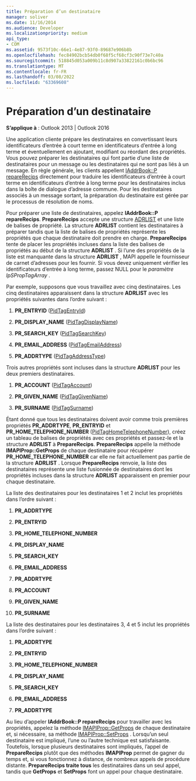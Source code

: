 ```yaml
---
title: Préparation d’un destinataire
manager: soliver
ms.date: 11/16/2014
ms.audience: Developer
ms.localizationpriority: medium
api_type:
- COM
ms.assetid: 9573f10c-66e1-4e87-93f0-89687e906b8b
ms.openlocfilehash: fec84902bcb54db0f68f5cf68cf3c90f73e7c40a
ms.sourcegitcommit: 518845d053a009b11c8d907a33822161c0b6bc96
ms.translationtype: MT
ms.contentlocale: fr-FR
ms.lasthandoff: 03/08/2022
ms.locfileid: "63369608"
---
```

# <a name="preparing-a-recipient"></a>Préparation d’un destinataire

  
  
**S’applique à** : Outlook 2013 | Outlook 2016 
  
Une application cliente prépare les destinataires en convertissant leurs identificateurs d’entrée à court terme en identificateurs d’entrée à long terme et éventuellement en ajoutant, modifiant ou réordant des propriétés. Vous pouvez préparer les destinataires qui font partie d’une liste de destinataires pour un message ou les destinataires qui ne sont pas liés à un message. En règle générale, les clients appellent [IAddrBook::P repareRecips](iaddrbook-preparerecips.md) directement pour traduire les identificateurs d’entrée à court terme en identificateurs d’entrée à long terme pour les destinataires inclus dans la boîte de dialogue d’adresse commune. Pour les destinataires associés à un message sortant, la préparation du destinataire est gérée par le processus de résolution de noms. 
  
Pour préparer une liste de destinataires, appelez **IAddrBook::P repareRecips**. **PrepareRecips** accepte une structure [ADRLIST](adrlist.md) et une liste de balises de propriété. La structure **ADRLIST** contient les destinataires à préparer tandis que la liste de balises de propriétés représente les propriétés que chaque destinataire doit prendre en charge. **PrepareRecips** tente de placer les propriétés incluses dans la liste des balises de propriétés au début de la structure **ADRLIST** . Si l’une des propriétés de la liste est manquante dans la structure **ADRLIST** , MAPI appelle le fournisseur de carnet d’adresses pour les fournir. Si vous devez uniquement vérifier les identificateurs d’entrée à long terme, passez NULL pour le  _paramètre lpSPropTagArray_ . 
  
Par exemple, supposons que vous travaillez avec cinq destinataires. Les cinq destinataires apparaissent dans la structure **ADRLIST** avec les propriétés suivantes dans l’ordre suivant : 
  
1. **PR_ENTRYID** ([PidTagEntryId](pidtagentryid-canonical-property.md))
    
2. **PR_DISPLAY_NAME** ([PidTagDisplayName](pidtagdisplayname-canonical-property.md))
    
3. **PR_SEARCH_KEY** ([PidTagSearchKey](pidtagsearchkey-canonical-property.md))
    
4. **PR_EMAIL_ADDRESS** ([PidTagEmailAddress](pidtagemailaddress-canonical-property.md))
    
5. **PR_ADDRTYPE** ([PidTagAddressType](pidtagaddresstype-canonical-property.md))
    
Trois autres propriétés sont incluses dans la structure **ADRLIST** pour les deux premiers destinataires. 
  
1. **PR_ACCOUNT** ([PidTagAccount](pidtagaccount-canonical-property.md))
    
2. **PR_GIVEN_NAME** ([PidTagGivenName](pidtaggivenname-canonical-property.md))
    
3. **PR_SURNAME** ([PidTagSurname](pidtagsurname-canonical-property.md))
    
Étant donné que tous les destinataires doivent avoir comme trois premières propriétés **PR_ADDRTYPE**, **PR_ENTRYID** et **PR_HOME_TELEPHONE_NUMBER** ([PidTagHomeTelephoneNumber](pidtaghometelephonenumber-canonical-property.md)), créez un tableau de balises de propriétés avec ces propriétés et passez-le et la structure **ADRLIST** à **PrepareRecips**. **PrepareRecips** appelle la méthode **IMAPIProp::GetProps** de chaque destinataire pour récupérer **PR_HOME_TELEPHONE_NUMBER** car elle ne fait actuellement pas partie de la structure **ADRLIST** . Lorsque **PrepareRecips** renvoie, la liste des destinataires représente une liste fusionnée de destinataires dont les propriétés incluses dans la structure **ADRLIST** apparaissent en premier pour chaque destinataire. 
  
La liste des destinataires pour les destinataires 1 et 2 inclut les propriétés dans l’ordre suivant :
  
1. **PR_ADDRTYPE**
    
2. **PR_ENTRYID**
    
3. **PR_HOME_TELEPHONE_NUMBER**
    
4. **PR_DISPLAY_NAME**
    
5. **PR_SEARCH_KEY**
    
6. **PR_EMAIL_ADDRESS**
    
7. **PR_ADDRTYPE**
    
8. **PR_ACCOUNT**
    
9. **PR_GIVEN_NAME**
    
10. **PR_SURNAME**
    
La liste des destinataires pour les destinataires 3, 4 et 5 inclut les propriétés dans l’ordre suivant :
  
1. **PR_ADDRTYPE**
    
2. **PR_ENTRYID**
    
3. **PR_HOME_TELEPHONE_NUMBER**
    
4. **PR_DISPLAY_NAME**
    
5. **PR_SEARCH_KEY**
    
6. **PR_EMAIL_ADDRESS**
    
7. **PR_ADDRTYPE**
    
Au lieu d’appeler **IAddrBook::P repareRecips** pour travailler avec les propriétés, appelez la méthode [IMAPIProp::GetProps](imapiprop-getprops.md) de chaque destinataire et, si nécessaire, sa méthode [IMAPIProp::SetProps](imapiprop-setprops.md) . Lorsqu’un seul destinataire est impliqué, l’une ou l’autre technique est satisfaisante. Toutefois, lorsque plusieurs destinataires sont impliqués, l’appel de **PrepareRecips** plutôt que des méthodes **IMAPIProp** permet de gagner du temps et, si vous fonctionnez à distance, de nombreux appels de procédure distante. **PrepareRecips traite tous** les destinataires dans un seul appel, tandis que **GetProps** et **SetProps** font un appel pour chaque destinataire. 
  


